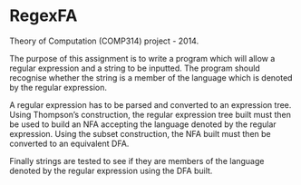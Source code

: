 RegexFA
=======

Theory of Computation (COMP314) project - 2014.

The purpose of this assignment is to write a program which will allow a regular expression and a string to be inputted. The
program should recognise whether the string is a member of the language which is denoted by the regular expression.

A regular expression has to be parsed and converted to an expression tree.
Using Thompson’s construction, the regular expression tree built must then be used to build an NFA accepting the language 
denoted by the regular expression.
Using the subset construction, the NFA built must then be converted to an equivalent DFA.

Finally strings are tested to see if they are members of the language denoted by the regular expression using the DFA built.
